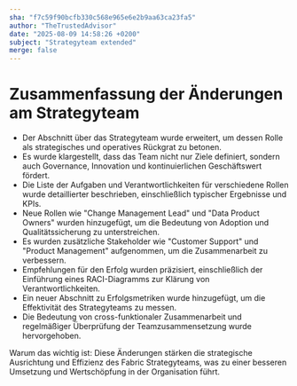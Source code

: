 ```yaml
---
sha: "f7c59f90bcfb330c568e965e6e2b9aa63ca23fa5"
author: "TheTrustedAdvisor"
date: "2025-08-09 14:58:26 +0200"
subject: "Strategyteam extended"
merge: false
---
```


# Zusammenfassung der Änderungen am Strategyteam

- Der Abschnitt über das Strategyteam wurde erweitert, um dessen Rolle als strategisches und operatives Rückgrat zu betonen.
- Es wurde klargestellt, dass das Team nicht nur Ziele definiert, sondern auch Governance, Innovation und kontinuierlichen Geschäftswert fördert.
- Die Liste der Aufgaben und Verantwortlichkeiten für verschiedene Rollen wurde detaillierter beschrieben, einschließlich typischer Ergebnisse und KPIs.
- Neue Rollen wie "Change Management Lead" und "Data Product Owners" wurden hinzugefügt, um die Bedeutung von Adoption und Qualitätssicherung zu unterstreichen.
- Es wurden zusätzliche Stakeholder wie "Customer Support" und "Product Management" aufgenommen, um die Zusammenarbeit zu verbessern.
- Empfehlungen für den Erfolg wurden präzisiert, einschließlich der Einführung eines RACI-Diagramms zur Klärung von Verantwortlichkeiten.
- Ein neuer Abschnitt zu Erfolgsmetriken wurde hinzugefügt, um die Effektivität des Strategyteams zu messen.
- Die Bedeutung von cross-funktionaler Zusammenarbeit und regelmäßiger Überprüfung der Teamzusammensetzung wurde hervorgehoben.

Warum das wichtig ist: Diese Änderungen stärken die strategische Ausrichtung und Effizienz des Fabric Strategyteams, was zu einer besseren Umsetzung und Wertschöpfung in der Organisation führt.


